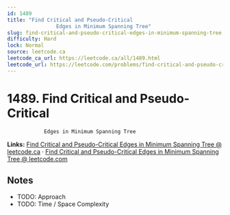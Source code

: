 ```yaml
--- 
id: 1489
title: "Find Critical and Pseudo-Critical
                Edges in Minimum Spanning Tree"
slug: find-critical-and-pseudo-critical-edges-in-minimum-spanning-tree
difficulty: Hard
lock: Normal
source: leetcode.ca
leetcode_ca_url: https://leetcode.ca/all/1489.html
leetcode_url: https://leetcode.com/problems/find-critical-and-pseudo-critical-edges-in-minimum-spanning-tree/
---
```


# 1489. Find Critical and Pseudo-Critical
                Edges in Minimum Spanning Tree

**Links:** [Find Critical and Pseudo-Critical
                Edges in Minimum Spanning Tree @ leetcode.ca](https://leetcode.ca/all/1489.html) · [Find Critical and Pseudo-Critical
                Edges in Minimum Spanning Tree @ leetcode.com](https://leetcode.com/problems/find-critical-and-pseudo-critical-edges-in-minimum-spanning-tree/)

## Notes
- TODO: Approach
- TODO: Time / Space Complexity
